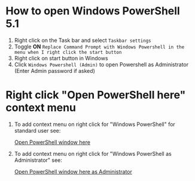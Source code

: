 
# How to open Windows PowerShell 5.1

1. Right click on the Task bar and select `Taskbar settings`
2. Toggle **ON**
`Replace Command Prompt with Windows Powershell in the menu when I right click the start button`
3. Right click on start button in Windows
4. Click `Windows Powershell (Admin)` to open Powershell as Administrator
(Enter Admin password if asked)

# Right click "Open PowerShell here" context menu

1. To add context menu on right click for "Windows PowerShell" for standard user see:

    [Open PowerShell window here](https://www.tenforums.com/tutorials/60175-open-powershell-window-here-context-menu-add-windows-10-a.html)

2. To add context menu on right click for "Windows PowerShell as Administrator" see:

    [Open PowerShell window here as Administrator](https://www.tenforums.com/tutorials/60177-add-open-powershell-window-here-administrator-windows-10-a.html)
